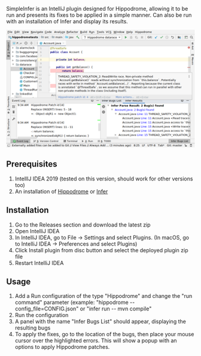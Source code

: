 SimpleInfer is an IntelliJ plugin designed for Hippodrome, allowing it to be run and presents its fixes to be applied in a simple manner. Can also be run with an installation of Infer and display its results.

![screenshot of plugin](images/showcase.png)

## Prerequisites

1. IntellIJ IDEA 2019 (tested on this version, should work for other versions too)
2. An installation of [Hippodrome](https://github.com/andrecostea/hippodrome/) or [Infer](https://fbinfer.com/docs/getting-started/)

## Installation

1. Go to the Releases section and download the latest zip
2. Open IntelliJ IDEA
3. In IntelliJ IDEA, go to File -> Settings and select Plugins. (In macOS, go to IntelliJ IDEA -> Preferences and select Plugins)
4. Click Install plugin from disc button and select the deployed plugin zip file
5. Restart IntelliJ IDEA

## Usage

1. Add a Run configuration of the type "Hippodrome" and change the "run command" parameter (example: "hippodrome --config_file=CONFIG.json" or "infer run -- mvn compile"
2. Run the configuration
3. A panel with the name "Infer Bugs List" should appear, displaying the resulting bugs
4. To apply the fixes, go to the location of the bugs, then place your mouse cursor over the highlighted errors. This will show a popup with an options to apply Hippodrome patches.